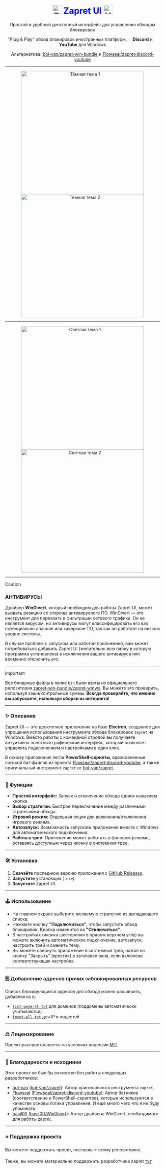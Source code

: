 # <div align="center"><img src="https://cdn-icons-png.flaticon.com/128/5968/5968756.png" height="28" alt="Discord Icon" /> <span style="color: blue;">Zapret UI</span> <img src="https://cdn-icons-png.flaticon.com/128/1384/1384060.png" height="28" alt="YouTube Icon" /></div>

<div align="center">
Простой и удобный десктопный интерфейс для управления обходом блокировок

"Plug & Play" обход блокировок иностранных платформ, <img src="https://cdn-icons-png.flaticon.com/128/5968/5968756.png" height="11" /> **Discord** и <img src="https://cdn-icons-png.flaticon.com/128/1384/1384060.png" height="11" /> **YouTube** для Windows

Альтернатива: [bol-van/zapret-win-bundle](https://github.com/bol-van/zapret-win-bundle) и [Flowseal/zapret-discord-youtube](https://github.com/Flowseal/zapret-discord-youtube)
</div>

---

<div align="center">
  <img src="./Images/1.png" height="400" alt="Тёмная тема 1" />
  
  <img src="./Images/2.png" height="400" alt="Тёмная тема 2" />
</div>

---

<div align="center">
  <img src="./Images/3.png" height="400" alt="Светлая тема 1" />
  
  <img src="./Images/4.png" height="400" alt="Светлая тема 2" />
</div>

---

> [!CAUTION]
>
> ### АНТИВИРУСЫ
>
> Драйвер **WinDivert**, который необходим для работы Zapret UI, может вызвать реакцию со стороны антивирусного ПО. WinDivert — это инструмент для перехвата и фильтрации сетевого трафика. Он не является вирусом, но антивирусы могут классифицировать его как потенциально опасное или хакерское ПО, так как он работает на низком уровне системы.
>
> В случае проблем с запуском или работой приложения, вам может потребоваться добавить Zapret UI (желательно всю папку в которую программа установлена) в исключения вашего антивируса или временно отключить его.

---

> [!IMPORTANT]
>
> Все бинарные файлы в папке `bin` были взяты из официального репозитория [zapret-win-bundle/zapret-winws](https://github.com/bol-van/zapret-win-bundle/tree/master/zapret-winws). Вы можете это проверить, используя хэши/контрольные суммы. **Всегда проверяйте, что именно вы запускаете, используя сборки из интернета!**

---

### ✨ Описание

Zapret UI — это десктопное приложение на базе **Electron**, созданное для упрощения использования инструмента обхода блокировок `zapret` на Windows. Вместо работы с командной стролой вы получаете интуитивно понятный графический интерфейс, который позволяет управлять подключением и настройками в один клик.

В основу приложения легли **PowerShell-скрипты**, вдохновленные логикой бат-файлов из проекта [Flowseal/zapret-discord-youtube](https://github.com/Flowseal/zapret-discord-youtube), а также оригинальный инструмент `zapret` от [bol-van/zapret](https://github.com/bol-van/zapret).

---

### 🚀 Функции

* **Простой интерфейс:** Запуск и отключение обхода одним нажатием кнопки.
* **Выбор стратегии:** Быстрое переключение между различными стратегиями обхода.
* **Игровой режим:** Отдельная опция для включения/отключения игрового режима.
* **Автозапуск:** Возможность запускать приложение вместе с Windows для автоматического подключения.
* **Работа в трее:** Приложение может работать в фоновом режиме, оставаясь доступным через иконку в системном трее.

---

### 🛠️ Установка

1.  **Скачайте** последнюю версию приложения с [GitHub Releases](https://github.com/qwzarter/zapretui/releases).
2.  **Запустите** установщик (`.exe`).
3.  **Запустите** Zapret UI.

---

### 🕹️ Использование

* На главном экране выберите желаемую стратегию из выпадающего списка.
* Нажмите кнопку **"Подключиться"**, чтобы запустить обход блокировок. Кнопка изменится на **"Отключиться"**.
* В настройках (иконка шестеренки в правом верхнем углу) вы можете включить автоматическое подключение, автозапуск, настроить трей и сменить тему.
* Вы можете свернуть приложение в системный трей, нажав на кнопку "Закрыть" (крестик) в заголовке окна, если включена соответствующая настройка.

---

### 🗒️ Добавление адресов прочих заблокированных ресурсов

Список блокирующихся адресов для обхода можно расширить, добавляя их в:

* [`list-general.txt`](./bat_scripts/ps1/lists/list-general.txt) для доменов (поддомены автоматически учитываются)
* [`ipset-all.txt`](./bat_scripts/ps1/lists/ipset-all.txt) для IP и подсетей

---

### ⚖️ Лицензирование

Проект распространяется на условиях лицензии [MIT](https://github.com/qwzarter/zapretui/blob/main/LICENSE).

---

### 🙏 Благодарности и исходники

Этот проект не был бы возможен без работы следующих разработчиков:

* [bol-van](https://github.com/bol-van) ([bol-van/zapret](https://github.com/bol-van/zapret)): Автор оригинального инструмента `zapret`.
* [Flowseal](https://github.com/Flowseal) ([Flowseal/zapret-discord-youtube](https://github.com/Flowseal/zapret-discord-youtube)): Автор батников (соответственно и PowerShell-скриптов), которые используются в качестве основы логики управления. И ещё много чего что я не буду упоминать.
* [basil00](https://github.com/basil00) ([basil00/WinDivert](https://github.com/basil00/WinDivert)): Автор драйвера WinDivert, необходимого для работы zapret.

---

### ⭐ Поддержка проекта

Вы можете поддержать проект, поставив :star: этому репозиторию.

Также, вы можете материально поддержать разработчика zapret [тут](https://boosty.to/bol-van).
